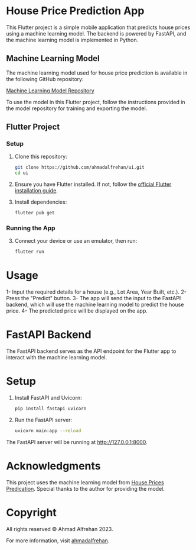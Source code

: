 # House Price Prediction App

This Flutter project is a simple mobile application that predicts house prices using a machine
learning model. The backend is powered by FastAPI, and the machine learning model is implemented in
Python.

## Machine Learning Model

The machine learning model used for house price prediction is available in the following GitHub
repository:

[Machine Learning Model Repository](https://github.com/ahmadalfrehan/intro-to-machinelearning)

To use the model in this Flutter project, follow the instructions provided in the model repository
for training and exporting the model.

## Flutter Project

### Setup

1. Clone this repository:

    ```bash
    git clone https://github.com/ahmadalfrehan/ui.git
    cd ui
    ```

2. Ensure you have Flutter installed. If not, follow
   the [official Flutter installation guide](https://flutter.dev/docs/get-started/install).

3. Install dependencies:

    ```bash
    flutter pub get
    ```

### Running the App

3. Connect your device or use an emulator, then run:
    ```bash
    flutter run
    ```

# Usage

1- Input the required details for a house (e.g., Lot Area, Year Built, etc.). 2- Press the "Predict"
button. 3- The app will send the input to the FastAPI backend, which will use the machine learning
model to predict the house price. 4- The predicted price will be displayed on the app.

# FastAPI Backend

The FastAPI backend serves as the API endpoint for the Flutter app to interact with the machine
learning model.

# Setup

1. Install FastAPI and Uvicorn:
   ```bash 
   pip install fastapi uvicorn
   ```
2. Run the FastAPI server:
   ```bash 
   uvicorn main:app --reload
   ```

The FastAPI server will be running at http://127.0.0.1:8000.

# Acknowledgments

This project uses the machine learning model
from [House Prices Predication](https://github.com/ahmadalfrehan/intro-to-machinelearning). Special
thanks to the author for providing the model.

# Copyright

All rights reserved © Ahmad Alfrehan 2023.

For more information, visit [ahmadalfrehan](https://ahmadalfrehan.com).